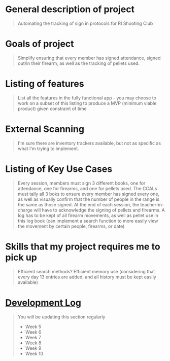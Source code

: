 # General description of project
> Automating the tracking of sign in protocols for RI Shooting Club

# Goals of project
> Simplify ensuring that every member has signed attendance, signed out/in their firearm, as well as the tracking of pellets used.

# Listing of features
> List all the features in the fully functional app - you may choose to work on a subset of this listing to produce a MVP (minimum viable product) given constraint of time

# External Scanning
> I'm sure there are inventory trackers available, but not as specific as what I'm trying to implement.

# Listing of Key Use Cases
> Every session, members must sign 3 different books, one for attendance, one for firearms, and one for pellets used.
> The CCALs must tally all 3 boks to ensure every member has signed every one, as well as visually confirm that the number of people in the range is the same as those signed.
> At the end of each session, the teacher-in-charge will have to acknowledge the signing of pellets and firearms.
> A log has to be kept of all firearm movements, as well as pellet use in this log book (can implement a search function to more easily view the movement by certain people, firearms, or date)

# Skills that my project requires me to pick up
> Efficient search methods?
> Efficient memory use (considering that every day 13 entries are added, and all history must be kept easily available)

# [Development Log](/devlog.md)
> You will be updating this section regularly
> - Week 5
> - Week 6
> - Week 7
> - Week 8
> - Week 9
> - Week 10
